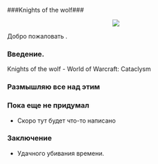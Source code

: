 ﻿###Knights of the wolf###

<p align="center">
  <img src="https://look.com.ua/pic/201404/1920x1080/look.com.ua-99894.jpg">
</p>


Добро пожаловать .

### Введение. ###

Knights of the wolf - World of Warcraft: Cataclysm

### Размышляю все над этим ###

### Пока еще не придумал ###

* Скоро тут будет что-то написано

### Заключение ###

* Удачного убивания времени.

